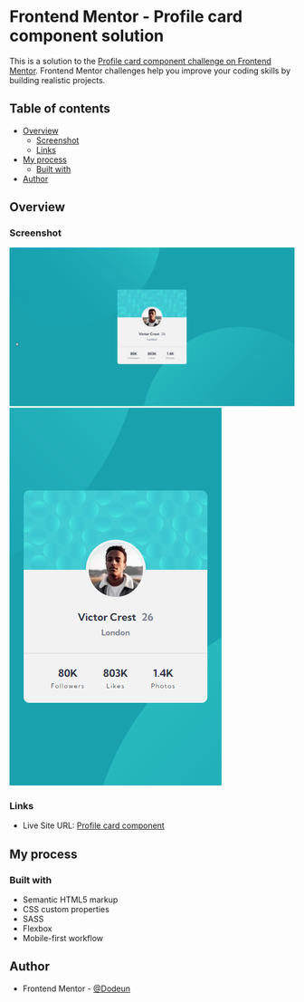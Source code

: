 # Frontend Mentor - Profile card component solution

This is a solution to the [Profile card component challenge on Frontend Mentor](https://www.frontendmentor.io/challenges/profile-card-component-cfArpWshJ). Frontend Mentor challenges help you improve your coding skills by building realistic projects. 

## Table of contents

- [Overview](#overview)
  - [Screenshot](#screenshot)
  - [Links](#links)
- [My process](#my-process)
  - [Built with](#built-with)
- [Author](#author)

## Overview

### Screenshot

![DESKTOP VERSION](my_design_pictures/profile-card-component-desktop.png)
![MOBILE VERSION](my_design_pictures/profile-card-component-mobile.png)

### Links

- Live Site URL: [Profile card component](http://profile-card-component.dodeun.com/)

## My process

### Built with

- Semantic HTML5 markup
- CSS custom properties
- SASS
- Flexbox
- Mobile-first workflow

## Author

- Frontend Mentor - [@Dodeun](https://www.frontendmentor.io/profile/Dodeun)